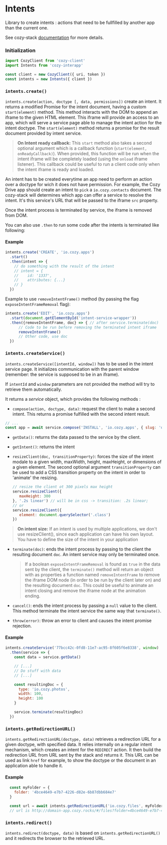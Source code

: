 # Intents

Library to create intents : actions that need to be fullfilled by another app than the current one.

See cozy-stack [documentation](https://docs.cozy.io/en/cozy-stack/intents/) for more details.

### Initialization

```js
import CozyClient from 'cozy-client'
import Intents from 'cozy-interapp'

const client = new CozyClient({ uri, token })
const intents = new Intents({ client })
```

### `intents.create()`

`intents.create(action, doctype [, data, permissions])` create an intent. It returns a modified Promise for the intent document, having a custom `start(element)` method. This method interacts with the DOM to append an iframe to the given HTML element. This iframe will provide an access to an app, which will serve a service page able to manage the intent action for the intent doctype. The `start(element)` method returns a promise for the result document provided by intent service.

> **On Intent ready callback:** This `start` method also takes a second optional argument which is a callback function (`start(element, onReadyCallback)`). When provided, this function will be run when the intent iframe will be completely loaded (using the `onload` iframe listener). This callback could be useful to run a client code only when the intent iframe is ready and loaded.

An intent has to be created everytime an app need to perform an action over a doctype for wich it does not have permission. For example, the Cozy Drive app should create an intent to `pick` a `io.cozy.contacts` document. The cozy-stack will determines which app can offer a service to resolve the intent. It's this service's URL that will be passed to the iframe `src` property.

Once the intent process is terminated by service, the iframe is removed from DOM.

You can also use `.then` to run some code after the intents is terminated like following:

#### Example

```js
intents.create('CREATE', 'io.cozy.apps')
  .start()
  .then(intent => {
    // do something with the result of the intent
    // intent = {
    //    id: '1337',
    //    attributes: {...}
    // }
  })
```

Example to use `removeIntentFrame()` method (by passing the flag `exposeIntentFrameRemoval` flag):

```js
intents.create('EDIT', 'io.cozy.apps')
  .start(document.getElementById('intent-service-wrapper'))
  .then({removeIntentFrame, doc} => { // after service.terminate(doc)
      // Code to be run before removing the terminated intent iframe
      removeIntentFrame()
      // Other code, use doc
  })
```

### `intents.createService()`

`intents.createService([intentId, window])` has to be used in the intent service page. It initializes communication with the parent window (remember: the service is supposed to be in an iframe).

If `intentId` and `window` parameters are not provided the method will try to retrieve them automatically.

It returns a *service* object, which provides the following methods :

- `compose(action, doctype, data)`: request the client to make a second intent. This returns a promise fulfilled with the second intent result.

```js
// ...
const app = await service.compose('INSTALL', 'io.cozy.apps', { slug: 'drive' })
```

- `getData()`: returns the data passed to the service by the client.
- `getIntent()`: returns the intent
- `resizeClient(doc, transitionProperty)`: forces the size of the intent modale to a given width, maxWidth, height, maxHeight, or dimensions of a given element. The second optional argument `transitionProperty` can be used to add a CSS transition property on the intent in order to 'animate' the resizing.

  ```js
  // resize the client ot 300 pixels max height
  service.resizeClient({
     maxHeight: 300
  }, '.2s linear') // will be in css -> transition: .2s linear;
  // or
  service.resizeClient({
     element: document.querySelector('.class')
  })
  ```

> **On intent size:** If an intent is used by multiple applications, we don't use resizeClient(), since each application can have his own layout. You have to define the size of the intent in your application

- `terminate(doc)`: ends the intent process by passing to the client the resulting document `doc`. An intent service may only be terminated once.
  > If a boolean `exposeIntentFrameRemoval` is found as `true` in the data sent by the client, the `terminate()` method will return an object with as properties a function named `removeIntentFrame` to remove the iframe DOM node (in order to be run by the client later on) and the resulting document `doc`. This could be useful to animate an intent closing and remove the iframe node at the animation ending.

- `cancel()`: ends the intent process by passing a `null` value to the client. This method terminate the intent service the same way that `terminate()`.

- `throw(error)`: throw an error to client and causes the intent promise rejection.

#### Example

```js
intents.createService('77bcc42c-0fd8-11e7-ac95-8f605f6e8338', window)
  .then(service => {
    const data = service.getData()

    // [...]
    // Do stuff with data
    // [...]

    const resultingDoc = {
      type: 'io.cozy.photos',
      width: 100,
      height: 100
    }

    service.terminate(resultingDoc)
  })
```

### `intents.getRedirectionURL()`

`intents.getRedirectionURL(doctype, data)` retrieves a redirection URL for a given doctype, with specified data. It relies internally on a regular intent mechanism, which creates an intent for the `REDIRECT` action. It then build the redirection URL from URL sent by the stack and returns it. This URL can be used as link `href` for example, to show the doctype or the document in an application able to handle it.

#### Example

```jsx
  const myFolder = {
    folder: '4bce4649-e7b7-4226-d82e-6b87dbb684e7'
  }

  const url = await intents.getRedirectionURL('io.cozy.files', myFolder)
  // url is http://domain-app.cozy.rocks/#/files?folder=4bce4649-e7b7-4226-d82e-6b87dbb684e7
```

### `intents.redirect()`

`intents.redirect(doctype, data)` is based on `intents.getRedirectionURL()` and it redirects the browser to the retrieved URL.
